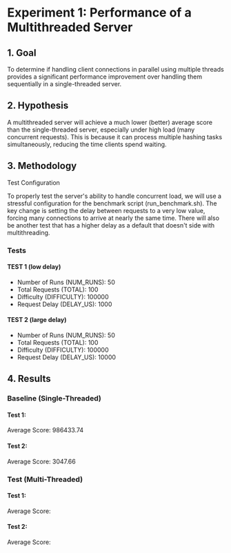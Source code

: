 # Experiment 1: Performance of a Multithreaded Server
## 1. Goal

To determine if handling client connections in parallel using multiple threads provides a significant performance improvement over handling them sequentially in a single-threaded server.

## 2. Hypothesis

A multithreaded server will achieve a much lower (better) average score than the single-threaded server, especially under high load (many concurrent requests). This is because it can process multiple hashing tasks simultaneously, reducing the time clients spend waiting.
## 3. Methodology
   Test Configuration

To properly test the server's ability to handle concurrent load, we will use a stressful configuration for the benchmark script (run_benchmark.sh). The key change is setting the delay between requests to a very low value, forcing many connections to arrive at nearly the same time.
There will also be another test that has a higher delay as a default that doesn't side with multithreading.

### Tests
#### TEST 1 (low delay)
* Number of Runs (NUM_RUNS): 50
* Total Requests (TOTAL): 100
* Difficulty (DIFFICULTY): 100000
* Request Delay (DELAY_US): 1000

#### TEST 2 (large delay)
* Number of Runs (NUM_RUNS): 50
* Total Requests (TOTAL): 100
* Difficulty (DIFFICULTY): 100000
* Request Delay (DELAY_US): 10000


## 4. Results

### Baseline (Single-Threaded)
#### Test 1:
Average Score: 986433.74
#### Test 2:
Average Score: 3047.66

### Test (Multi-Threaded)
#### Test 1:
Average Score: 
#### Test 2:
Average Score: